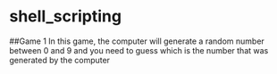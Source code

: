 # shell_scripting

##Game 1
In this game, the computer will generate a random number between 0 and 9 and you need to guess which is the number that was generated by the computer

